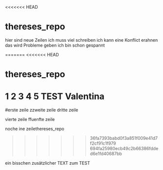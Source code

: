 <<<<<<< HEAD
# thereses_repo
hier sind neue Zeilen 
ich muss viel schreiben
ich kann eine Konflict erahnen
das wird Probleme geben
ich bin schon gespannt

=======
<<<<<<< HEAD
# thereses_repo
1
2
3
4
5
TEST Valentina
=======
#erste zeile
zzweite zeile
dritte zeile

vierte zeile
ffuenfte zeile

noche ine zeilethereses_repo
>>>>>>> 36fa7393babd0f3a851f009e41d7f2cf91c1f979
>>>>>>> 694fa25980ecb49c2b66386fdded6e1fd40687bb

ein bisschen zusätzlicher TEXT zum TEST
